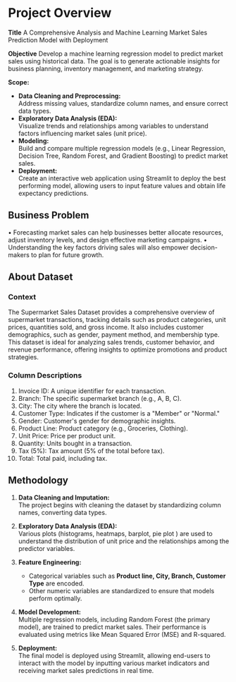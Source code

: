 # Project Overview

**Title**
A Comprehensive Analysis and Machine Learning Market Sales Prediction Model with Deployment

**Objective**
Develop a machine learning regression model to predict market sales using historical data. The goal is to generate actionable insights for business planning, inventory management, and marketing strategy.

**Scope:**  

- **Data Cleaning and Preprocessing:**  
  Address missing values, standardize column names, and ensure correct data types.
- **Exploratory Data Analysis (EDA):**  
  Visualize trends and relationships among variables to understand factors influencing market sales (unit price).
- **Modeling:**  
  Build and compare multiple regression models (e.g., Linear Regression, Decision Tree, Random Forest, and Gradient Boosting) to predict market sales.
- **Deployment:**  
  Create an interactive web application using Streamlit to deploy the best performing model, allowing users to input feature values and obtain life expectancy predictions.

## Business Problem

• Forecasting market sales can help businesses better allocate resources, adjust inventory levels,
and design effective marketing campaigns.
• Understanding the key factors driving sales will also empower decision-makers to plan for future growth.

## About Dataset

### Context

The Supermarket Sales Dataset provides a comprehensive overview of supermarket transactions, tracking details such as product categories, unit prices, quantities sold, and gross income. It also includes customer demographics, such as gender, payment method, and membership type. This dataset is ideal for analyzing sales trends, customer behavior, and revenue performance, offering insights to optimize promotions and product strategies.

### Column Descriptions

1. Invoice ID: A unique identifier for each transaction.
2. Branch: The specific supermarket branch (e.g., A, B, C).
3. City: The city where the branch is located.
4. Customer Type: Indicates if the customer is a "Member" or "Normal."
5. Gender: Customer's gender for demographic insights.
6. Product Line: Product category (e.g., Groceries, Clothing).
7. Unit Price: Price per product unit.
8. Quantity: Units bought in a transaction.
9. Tax (5%): Tax amount (5% of the total before tax).
10. Total: Total paid, including tax.

## Methodology

1. **Data Cleaning and Imputation:**  
   The project begins with cleaning the dataset by standardizing column names, converting data types.

2. **Exploratory Data Analysis (EDA):**  
   Various plots (histograms, heatmaps, barplot, pie plot ) are used to understand the distribution of unit price and the relationships among the predictor variables.

3. **Feature Engineering:**  
   - Categorical variables such as **Product line, City, Branch, Customer Type** are encoded.
   - Other numeric variables are standardized to ensure that models perform optimally.

4. **Model Development:**  
   Multiple regression models, including Random Forest (the primary model), are trained to predict market sales. Their performance is evaluated using metrics like Mean Squared Error (MSE) and R-squared.

5. **Deployment:**  
   The final model is deployed using Streamlit, allowing end-users to interact with the model by inputting various market indicators and receiving market sales predictions in real time.
